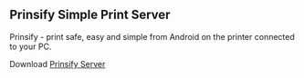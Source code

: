 ## Prinsify Simple Print Server

Prinsify - print safe, easy and simple from Android on the printer connected to your PC.

Download [Prinsify Server](https://github.com/prinsify/prinsify.github.io/releases/download/v1.0.0.3/PrinsifyServerSetup_1.0.0.3.exe)
